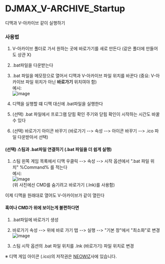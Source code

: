 # DJMAX_V-ARCHIVE_Startup
디맥과 V-아카이브 같이 실행하기

### 사용법
1. V-아카이브 폴더로 가서 원하는 곳에 바로가기를 새로 만든다 (같은 폴더에 만들어도 상관 X)
2. .bat파일을 다운받는다
3. .bat 파일을 메모장으로 열어서 디맥과 V-아카이브 파일 위치를 바꾼다 (중요: V-아카이브 파일 위치가 아닌 **바로가기** 위치여야 함)<br>
예시: <br>
![image](https://github.com/Judeisbad/DJMAX_V-ARCHIVE_Startup/assets/23564565/ea2255bd-5c82-4a0d-868f-f359be898f4d)
4. 디맥을 실행할 떄 디맥 대신에 .bat파일을 실행한다

5. (선택) .bat 파일에서 프로그램 닫힘 확인 주기와 닫힘 확인이 시작하는 시간도 바꿀 수 있다
6. (선택) 바로가기 아이콘 바꾸기 (바로가기 --> 속성 --> 아이콘 바꾸기 --> .ico 파일 다운받아서 선택)

#### (선택) 스팀과 .bat파일 연결하기 (.bat 파일을 더 쉽게 실행)
1. 스팀 왼쪽 게임 목록에서 디맥 우클릭 --> 속성 --> 시작 옵션에서 ".bat 파일 위치" %Command% 를 적는다<br>
예시: <br>
![image](https://github.com/Judeisbad/DJMAX_V-ARCHIVE_Startup/assets/23564565/a86f2592-81d6-4943-959e-c4db8ee393d3)<br>
(위 사진에선 CMD를 숨기려고 바로가기 (.lnk)를 사용함)

이제 디맥을 원래대로 열어도 V-아카이브가 같이 열린다

#### 혹여나 CMD가 위에 보이는게 불편하다면 
1. .bat파일에 바로가기 생성
2. 바로가기 속성 --> 위에 바로 가기 탭 --> 실행 --> "기본 창"에서 "최소화"로 변경<br>
![image](https://github.com/Judeisbad/DJMAX_V-ARCHIVE_Startup/assets/23564565/709b9b2a-f9ed-428f-a9dd-983ceba63f57)

3. 스팀 시작 옵션의 .bat 파일 위치를 .lnk (바로가기) 파일 위치로 변경

※ 디맥 게임 아이콘 (.ico)의 저작권은 [NEOWIZ](https://www.neowiz.com/neowiz/)사에 있습니다.
